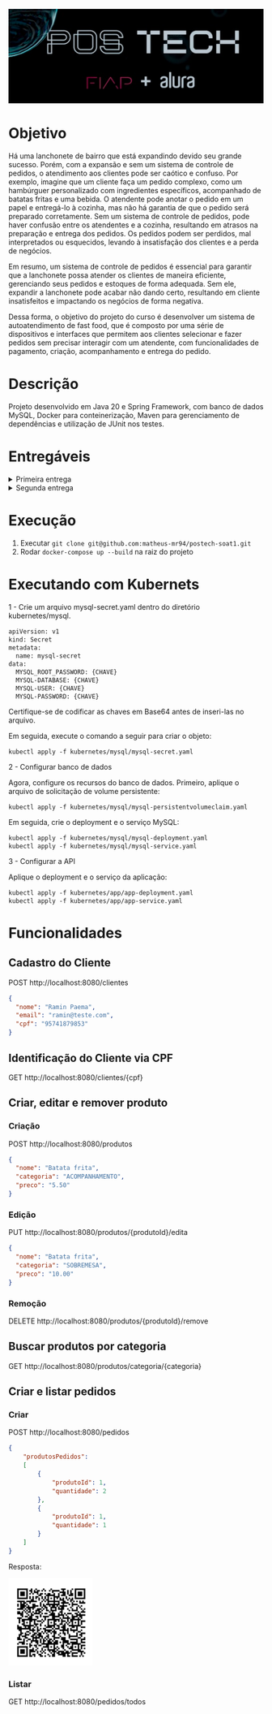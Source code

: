 ![postech.png](src%2Fmain%2Fresources%2Fimages%2Fpostech.png)



# Objetivo
Há uma lanchonete de bairro que está expandindo devido seu grande sucesso. Porém, com a
expansão e sem um sistema de controle de pedidos, o atendimento aos clientes pode ser
caótico e confuso. Por exemplo, imagine que um cliente faça um pedido complexo, como um
hambúrguer personalizado com ingredientes específicos, acompanhado de batatas fritas e uma bebida.
O atendente pode anotar o pedido em um papel e entregá-lo à cozinha, mas não há garantia de que o pedido será
preparado corretamente. Sem um sistema de controle de pedidos, pode haver confusão entre os
atendentes e a cozinha, resultando em atrasos na preparação e entrega dos pedidos. Os pedidos
podem ser perdidos, mal interpretados ou esquecidos, levando à insatisfação dos clientes e a
perda de negócios.

Em resumo, um sistema de controle de pedidos é essencial para garantir que a lanchonete possa
atender os clientes de maneira eficiente, gerenciando seus pedidos e estoques de forma adequada.
Sem ele, expandir a lanchonete pode acabar não dando certo, resultando em cliente insatisfeitos e
impactando os negócios de forma negativa.

Dessa forma, o objetivo do projeto do curso é desenvolver um sistema de autoatendimento de fast food, que é composto por uma série de dispositivos e
interfaces que permitem aos clientes selecionar e fazer pedidos sem precisar interagir com um
atendente, com funcionalidades de pagamento, criação, acompanhamento e entrega do pedido.

# Descrição
Projeto desenvolvido em Java 20 e Spring Framework, com banco de dados MySQL, Docker para
conteinerização, Maven para gerenciamento de dependências e utilização de JUnit nos testes.


# Entregáveis

<details>
  <summary> Primeira entrega</summary>

1. [Documentação do sistema (DDD) utilizando a linguagem ubíqua](https://miro.com/app/board/uXjVMJITQpk=/?share_link_id=811300643755), dos seguintes fluxos:
    1. Realização do pedido e pagamento
    2. Preparação e entrega do pedido
2. Uma aplicação para todo sistema de backend (monolito) que deverá ser desenvolvido seguindo os
   padrões apresentados nas aulas:
    1. Utilizando arquitetura hexagonal
    2. APIs:
        1. Cadastro do Cliente
        2. Identificação do Cliente via CPF
        3. Criar, editar e remover de produto
        4. Buscar produtos por categoria
        5. Fake checkout, apenas enviar os produtos escolhidos para a fila
        6. Listar os pedidos
    3. Aplicação deverá ser escalável para atender grandes volumes nos horários de pico
    4. Banco de dados a nossa escolha
3. A aplicação deve ser entregue com um [Dockerfile](https://github.com/matheus-mr94/postech-soat1/blob/8761acfb11dec777636908b59e961b798ee6916f/Dockerfile) configurado para
   executá-la corretamente. Para validação da POC, temos a seguinte limitação de infraestrutura:
    1. 1 instância para banco de dados
    2. 1 instância para executar aplicação

</details>
<details>
  <summary> Segunda entrega</summary>

1. Arquivos de configuração do Kubernetes
   1. Deployment da aplicação com, ao menos, 2 pods
   2. Service para Load Balancer do tipo NLB ou ALB
   3. Configuração de acesso aos serviços da AWS parametrizados via secrets
2. Refatorar o código utilizando Clean Code e Clean Architecture
3. Alterar checkout do pedido para retornar a identificação
4. Endpoint para consulta de status de pagamento do pedido, informando se foi aprovado ou não
5. Webhook para receber confirmação de pagamento aprovado ou recusado
6. Reordenação do resultado da lista de pedidos, seguindo o padrão: Pronto > Em Preparação > Recebido;
Pedidos com status Finalizado não devem aparecer na lista.
7. Endpoint para atualização do status do pedido
8. Integração com o Mercado Pago para geração de QRCode para pagamento e integração
com webhook para captação desses pagamentos.

</details>

# Execução
1. Executar `git clone git@github.com:matheus-mr94/postech-soat1.git`
2. Rodar `docker-compose up --build` na raiz do projeto

# Executando com Kubernets

1 - Crie um arquivo mysql-secret.yaml dentro do diretório kubernetes/mysql.

```
apiVersion: v1
kind: Secret
metadata:
  name: mysql-secret
data:
  MYSQL_ROOT_PASSWORD: {CHAVE}
  MYSQL-DATABASE: {CHAVE}
  MYSQL-USER: {CHAVE}
  MYSQL-PASSWORD: {CHAVE}
```

Certifique-se de codificar as chaves em Base64 antes de inseri-las no arquivo.

Em seguida, execute o comando a seguir para criar o objeto:

```
kubectl apply -f kubernetes/mysql/mysql-secret.yaml
```

2 - Configurar banco de dados

Agora, configure os recursos do banco de dados. Primeiro, aplique o arquivo de solicitação de volume persistente:

```
kubectl apply -f kubernetes/mysql/mysql-persistentvolumeclaim.yaml
```

Em seguida, crie o deployment e o serviço MySQL:

```
kubectl apply -f kubernetes/mysql/mysql-deployment.yaml
kubectl apply -f kubernetes/mysql/mysql-service.yaml
```

3 - Configurar a API

Aplique o deployment e o serviço da aplicação:

```
kubectl apply -f kubernetes/app/app-deployment.yaml
kubectl apply -f kubernetes/app/app-service.yaml
```

# Funcionalidades
## Cadastro do Cliente
POST http://localhost:8080/clientes
```json
{
  "nome": "Ramin Paema",
  "email": "ramin@teste.com",
  "cpf": "95741879853"
}
```

## Identificação do Cliente via CPF
GET http://localhost:8080/clientes/{cpf}

## Criar, editar e remover produto
### Criação
POST http://localhost:8080/produtos
```json
{
  "nome": "Batata frita",
  "categoria": "ACOMPANHAMENTO",
  "preco": "5.50"
}
```

### Edição
PUT http://localhost:8080/produtos/{produtoId}/edita
```json
{
  "nome": "Batata frita",
  "categoria": "SOBREMESA",
  "preco": "10.00"
}
```

### Remoção
DELETE http://localhost:8080/produtos/{produtoId}/remove

## Buscar produtos por categoria
GET http://localhost:8080/produtos/categoria/{categoria}

## Criar e listar pedidos
### Criar
POST http://localhost:8080/pedidos
```json
{
    "produtosPedidos": 
    [
        {
            "produtoId": 1,
            "quantidade": 2
        },
        {
            "produtoId": 1,
            "quantidade": 1
        }
    ]
}
```

Resposta:

![qrcode_pagamento.png](src%2Fmain%2Fresources%2Fimages%2Fqrcode_pagamento.png)

### Listar
GET http://localhost:8080/pedidos/todos


